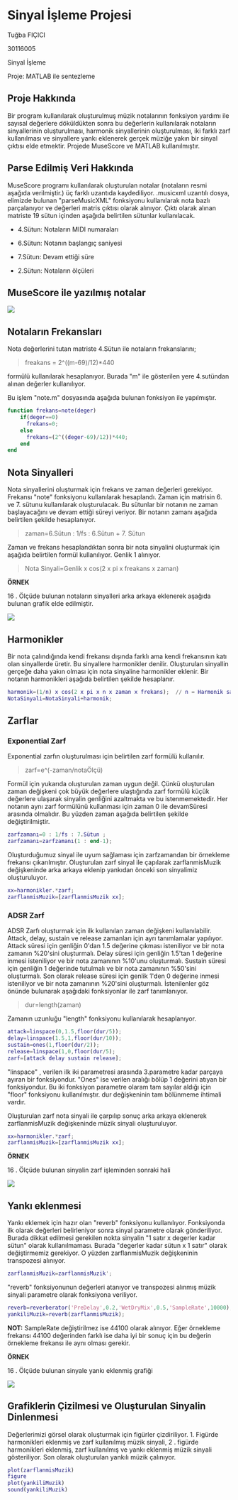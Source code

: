 # Sinyal İşleme Projesi

Tuğba FIÇICI

30116005

Sinyal İşleme

Proje: MATLAB ile sentezleme

## Proje Hakkında

Bir program kullanılarak oluşturulmuş müzik notalarının fonksiyon yardımı ile sayısal değerlere döküldükten sonra bu  değerlerin kullanılarak notaların sinyallerinin oluşturulması, harmonik sinyallerinin oluşturulması, iki farklı zarf kullanılması ve sinyallere yankı eklenerek gerçek müziğe yakın bir sinyal çıktısı elde etmektir. Projede MuseScore ve MATLAB kullanılmıştır.

## Parse Edilmiş Veri Hakkında

MuseScore programı kullanılarak oluşturulan notalar (notaların resmi aşağıda verilmiştir.) üç farklı uzantıda kaydediliyor. .musicxml uzantılı dosya, elimizde bulunan "parseMusicXML" fonksiyonu kullanılarak nota bazlı parçalanıyor ve değerleri matris çıktısı olarak alınıyor. Çıktı olarak alınan matriste 19 sütun içinden aşağıda belirtilen sütunlar kullanılacak.

- 4.Sütun: Notaların MIDI numaraları

- 6.Sütun: Notanın başlangıç saniyesi

- 7.Sütun: Devam ettiği süre

- 2.Sütun: Notaların ölçüleri

## MuseScore ile yazılmış notalar

![](muzik/nota-1.png)

## Notaların Frekansları

Nota değerlerini tutan matriste 4.Sütun ile notaların frekanslarını;

>freakans = 2^((m-69)/12)*440 

formülü kullanılarak hesaplanıyor. Burada "m" ile gösterilen yere 4.sutündan alınan değerler kullanılıyor. 

Bu işlem "note.m" dosyasında aşağıda bulunan fonksiyon ile yapılmıştır.
```matlab
function frekans=note(deger)
    if(deger==0) 
      frekans=0;          
    else
      frekans=(2^((deger-69)/12))*440;
    end
end
```
## Nota Sinyalleri

Nota sinyallerini oluşturmak için frekans ve zaman değerleri gerekiyor. Frekansı "note" fonksiyonu kullanılarak hesaplandı. Zaman için matrisin 6. ve 7. sütunu kullanılarak oluşturulacak. Bu sütunlar bir notanın ne zaman başlayacağını ve devam ettiği süreyi veriyor. Bir notanın  zamanı aşağıda belirtilen şekilde hesaplanıyor.

>zaman=6.Sütun : 1/fs : 6.Sütun + 7. Sütun

Zaman ve frekans hesaplandıktan sonra bir nota sinyalini oluşturmak için aşağıda belirtilen formül kullanılıyor. Genlik 1 alınıyor.

>Nota Sinyali=Genlik x cos(2 x pi x freakans x zaman)

__ÖRNEK__

16 . Ölçüde bulunan notaların sinyalleri arka arkaya eklenerek aşağıda bulunan grafik elde edilmiştir.

![](olcu/figure-1.png)

## Harmonikler

Bir nota çalındığında kendi frekansı dışında farklı ama kendi frekansının katı olan sinyallerde üretir. Bu sinyallere harmonikler denilir. Oluşturulan sinyallin gerçeğe daha yakın olması için nota sinyaline harmonikler eklenir. Bir notanın harmonikleri aşağıda belirtilen şekilde hesaplanır.

```matlab
harmonik=(1/n) x cos(2 x pi x n x zaman x frekans);  // n = Harmonik sayısı
NotaSinyali=NotaSinyali+harmonik;
```
## Zarflar

### Exponential Zarf

Exponential zarfın oluşturulması için belirtilen zarf formülü kullanılır.

>zarf=e^(-zaman/notaÖlçü)

Formül için yukarıda oluşturulan zaman uygun değil. Çünkü oluşturulan zaman değişkeni çok büyük değerlere ulaştığında zarf formülü küçük değerlere ulaşarak sinyalin genliğini azaltmakta ve bu istenmemektedir. Her notanın aynı zarf formülünü kullanması için zaman 0 ile devamSüresi arasında olmalıdır. Bu yüzden zaman aşağıda belirtilen şekilde değiştirilmiştir.

```matlab
zarfzamanı=0 : 1/fs : 7.Sütun ;
zarfzamanı=zarfzamanı(1 : end-1);
```

Oluşturduğumuz sinyal ile uyum sağlaması için zarfzamandan bir örnekleme frekansı çıkarılmıştır.
Oluşturulan zarf sinyal ile çapılarak zarflanmisMuzik değişkeninde arka arkaya eklenip yankıdan önceki son sinyalimiz oluşturuluyor.

```matlab
xx=harmonikler.*zarf;
zarflanmisMuzik=[zarflanmisMuzik xx];
```

### ADSR Zarf

ADSR Zarfı oluşturmak için ilk kullanılan zaman değişkeni kullanılabilir. Attack, delay, sustain ve release zamanları için ayrı tanımlamalar yapılıyor. Attack süresi için genliğin 0'dan 1.5 değerine çıkması isteniliyor ve  bir nota zamanın %20'sini oluşturmalı. Delay süresi için genliğin 1.5'tan 1 değerine inmesi isteniliyor ve bir nota zamanının %10'unu oluşturmalı. Sustain süresi için genliğin 1 değerinde tutulmalı ve bir nota zamanının %50'sini oluşturmalı. Son olarak release süresi için genlik 1'den 0 değerine inmesi isteniliyor ve bir nota zamanının %20'sini oluşturmalı. İstenilenler göz önünde bulunarak aşağıdaki fonksiyonlar ile zarf tanımlanıyor.

>dur=length(zaman)

Zamanın uzunluğu  "length" fonksiyonu kullanılarak hesaplanıyor.
 
```matlab
attack=linspace(0,1.5,floor(dur/5));
delay=linspace(1.5,1,floor(dur/10));
sustain=ones(1,floor(dur/2));
release=linspace(1,0,floor(dur/5);
zarf=[attack delay sustain release];
```

"linspace" , verilen ilk iki parametresi arasında 3.parametre kadar parçaya ayıran bir fonksiyondur. "Ones" ise verilen aralığı bölüp 1 değerini atıyan bir fonksiyondur. Bu iki fonksiyon parametre olaram tam sayılar aldığı için "floor" fonksiyonu kullanılmıştır. dur değişkeninin tam bölünmeme ihtimali vardır.

Oluşturulan zarf nota sinyali ile çarpılıp sonuç arka arkaya eklenerek zarflanmisMuzik değişkeninde müzik sinyali oluşturuluyor.

```matlab
xx=harmonikler.*zarf;
zarflanmisMuzik=[zarflanmisMuzik xx];
```
__ÖRNEK__

16 . Ölçüde bulunan sinyalin zarf işleminden sonraki hali

![](olcu/figure-2.png)

## Yankı eklenmesi

Yankı eklemek için hazır olan "reverb" fonksiyonu kullanılıyor.  Fonksiyonda ilk olarak değerleri belirleniyor sonra sinyal parametre olarak gönderiliyor. Burada dikkat edilmesi gerekilen nokta sinyalin "1 satır x degerler kadar sütun" olarak kullanılmaması. Burada "degerler kadar sütun x 1 satır" olarak değiştirmemiz gerekiyor. O yüzden zarflanmisMuzik değişkeninin transpozesi alınıyor.

```matlab
zarflanmisMuzik=zarflanmisMuzik';
```

"reverb" fonksiyonunun değerleri atanıyor ve transpozesi alınmış müzik sinyali parametre olarak fonksiyona veriliyor.

```matlab
reverb=reverberator('PreDelay',0.2,'WetDryMix',0.5,'SampleRate',10000); 
yankiliMuzik=reverb(zarflanmisMuzik);
```

__NOT:__ SampleRate değiştirilmez ise 44100 olarak alınıyor. Eğer örnekleme frekansı 44100 değerinden farklı ise daha iyi bir sonuç için bu değerin örnekleme frekansı ile aynı olması gerekir.

__ÖRNEK__

16 . Ölçüde bulunan sinyale yankı eklenmiş grafiği

![](olcu/figure-3.png)

## Grafiklerin Çizilmesi ve Oluşturulan Sinyalin Dinlenmesi

Değerlerimizi görsel olarak oluşturmak için figürler çizdiriliyor. 1. Figürde harmonikleri eklenmiş ve zarf kullanılmış müzik sinyali, 2 . figürde harmonikleri eklenmiş, zarf kullanılmış ve yankı eklenmiş müzik sinyali gösteriliyor. Son olarak oluşturulan yankılı müzik çalınıyor.

```matlab
plot(zarflanmisMuzik)
figure
plot(yankiliMuzik)
sound(yankiliMuzik)
```



